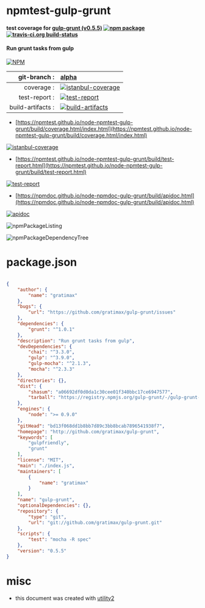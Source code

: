 # npmtest-gulp-grunt

#### test coverage for  [gulp-grunt (v0.5.5)](http://github.com/gratimax/gulp-grunt)  [![npm package](https://img.shields.io/npm/v/npmtest-gulp-grunt.svg?style=flat-square)](https://www.npmjs.org/package/npmtest-gulp-grunt) [![travis-ci.org build-status](https://api.travis-ci.org/npmtest/node-npmtest-gulp-grunt.svg)](https://travis-ci.org/npmtest/node-npmtest-gulp-grunt)

#### Run grunt tasks from gulp

[![NPM](https://nodei.co/npm/gulp-grunt.png?downloads=true&downloadRank=true&stars=true)](https://www.npmjs.com/package/gulp-grunt)

| git-branch : | [alpha](https://github.com/npmtest/node-npmtest-gulp-grunt/tree/alpha)|
|--:|:--|
| coverage : | [![istanbul-coverage](https://npmtest.github.io/node-npmtest-gulp-grunt/build/coverage.badge.svg)](https://npmtest.github.io/node-npmtest-gulp-grunt/build/coverage.html/index.html)|
| test-report : | [![test-report](https://npmtest.github.io/node-npmtest-gulp-grunt/build/test-report.badge.svg)](https://npmtest.github.io/node-npmtest-gulp-grunt/build/test-report.html)|
| build-artifacts : | [![build-artifacts](https://npmtest.github.io/node-npmtest-gulp-grunt/glyphicons_144_folder_open.png)](https://github.com/npmtest/node-npmtest-gulp-grunt/tree/gh-pages/build)|

- [https://npmtest.github.io/node-npmtest-gulp-grunt/build/coverage.html/index.html](https://npmtest.github.io/node-npmtest-gulp-grunt/build/coverage.html/index.html)

[![istanbul-coverage](https://npmtest.github.io/node-npmtest-gulp-grunt/build/screenCapture.buildCi.browser.%252Ftmp%252Fbuild%252Fcoverage.lib.html.png)](https://npmtest.github.io/node-npmtest-gulp-grunt/build/coverage.html/index.html)

- [https://npmtest.github.io/node-npmtest-gulp-grunt/build/test-report.html](https://npmtest.github.io/node-npmtest-gulp-grunt/build/test-report.html)

[![test-report](https://npmtest.github.io/node-npmtest-gulp-grunt/build/screenCapture.buildCi.browser.%252Ftmp%252Fbuild%252Ftest-report.html.png)](https://npmtest.github.io/node-npmtest-gulp-grunt/build/test-report.html)

- [https://npmdoc.github.io/node-npmdoc-gulp-grunt/build/apidoc.html](https://npmdoc.github.io/node-npmdoc-gulp-grunt/build/apidoc.html)

[![apidoc](https://npmdoc.github.io/node-npmdoc-gulp-grunt/build/screenCapture.buildCi.browser.%252Ftmp%252Fbuild%252Fapidoc.html.png)](https://npmdoc.github.io/node-npmdoc-gulp-grunt/build/apidoc.html)

![npmPackageListing](https://npmtest.github.io/node-npmtest-gulp-grunt/build/screenCapture.npmPackageListing.svg)

![npmPackageDependencyTree](https://npmtest.github.io/node-npmtest-gulp-grunt/build/screenCapture.npmPackageDependencyTree.svg)



# package.json

```json

{
    "author": {
        "name": "gratimax"
    },
    "bugs": {
        "url": "https://github.com/gratimax/gulp-grunt/issues"
    },
    "dependencies": {
        "grunt": "^1.0.1"
    },
    "description": "Run grunt tasks from gulp",
    "devDependencies": {
        "chai": "^3.3.0",
        "gulp": "^3.9.0",
        "gulp-mocha": "^2.1.3",
        "mocha": "^2.3.3"
    },
    "directories": {},
    "dist": {
        "shasum": "a06692df0d0da1c30cee01f340bbc17ce6947577",
        "tarball": "https://registry.npmjs.org/gulp-grunt/-/gulp-grunt-0.5.5.tgz"
    },
    "engines": {
        "node": ">= 0.9.0"
    },
    "gitHead": "bd13f068dd1b8bb7d89c3bb8bcab7896541938f7",
    "homepage": "http://github.com/gratimax/gulp-grunt",
    "keywords": [
        "gulpfriendly",
        "grunt"
    ],
    "license": "MIT",
    "main": "./index.js",
    "maintainers": [
        {
            "name": "gratimax"
        }
    ],
    "name": "gulp-grunt",
    "optionalDependencies": {},
    "repository": {
        "type": "git",
        "url": "git://github.com/gratimax/gulp-grunt.git"
    },
    "scripts": {
        "test": "mocha -R spec"
    },
    "version": "0.5.5"
}
```



# misc
- this document was created with [utility2](https://github.com/kaizhu256/node-utility2)

